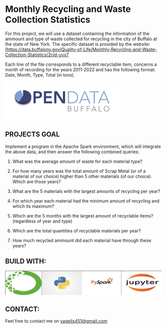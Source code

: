 # Monthly Recycling and Waste Collection Statistics


For this project, we will use a dataset containing the information of the ammount and type of waste collected for recycling in the city of Buffalo at the state of New York.
The specific dataset is provided by the website:
[https://data.buffalony.gov/Quality-of-Life/Monthly-Recycling-and-Waste-Collection-Statistics/2cjd-uvx7

Each line of the file corresponds to a different recyclable item, concerns a month of recording for the years 2011-2022 and has the following format:
Date, Month, Type, Total (in tons).

![Screenshot](https://github.com/Evan451/PySpark-SQL-queries-on-Recycled-and-Waste-Collection/blob/main/PICS/Screenshot%202022-09-18%20at%203.56.38%20PM.png)

## PROJECTS GOAL

Implement a program in the Apache Spark environment, which will integrate the above data, and then answer the following combined queries:

1. What was the average amount of waste for each material type?

2. For how many years was the total amount of Scrap Metal (or
of a material of our choice) higher than 5 other materials (of our choice). Which are those years?

3. What are the 5 materials with the largest amounts of recycling per year?

4. For which year each material had the minimum amount of recycling and which its maximum?

5. Which are the 5 months with the largest amount of recyclable items? (regardless of year and type)

6. Which are the total quantities of recyclable materials per year?

7. How much recycled ammount did each material have through these years?

## BUILD WITH:

![Screenshot](https://github.com/Evan451/PySpark-SQL-queries-on-Recycled-and-Waste-Collection/blob/main/PICS/Screenshot%202022-09-18%20at%204.24.25%20PM.png)


## CONTACT:
Feel free to contact me on vagelis451@gmail.com

